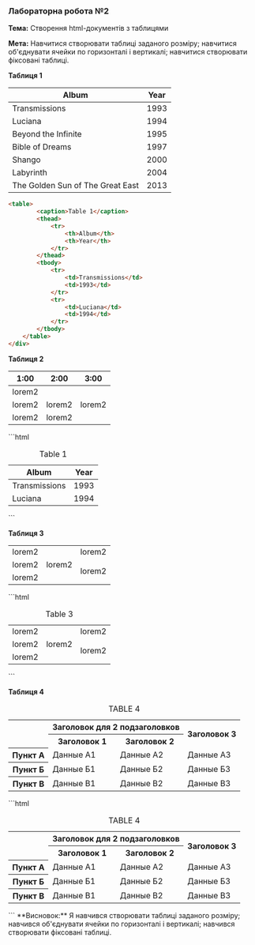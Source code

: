 ### Лабораторна робота №2
**Тема:** Створення html-документів з таблицями

**Мета:** Навчитися створювати таблиці заданого розміру; навчитися об'єднувати ячейки по горизонталі і вертикалі; навчитися створювати фіксовані таблиці.

**Таблиця 1**
<table><thead><tr><th>Album</th><th>Year</th></tr></thead><tbody><tr><td>Transmissions</td><td>1993</td></tr><tr><td>Luciana</td><td>1994</td></tr><tr><td>Beyond the Infinite</td><td>1995</td></tr><tr><td>Bible of Dreams</td><td>1997</td></tr><tr><td>Shango</td><td>2000</td></tr><tr><td>Labyrinth</td><td>2004</td></tr><tr><td>The Golden Sun of The Great East</td><td>2013</td></tr></tbody></table>

```html
<table>
		<caption>Table 1</caption>
		<thead>
			<tr>
				<th>Album</th>
				<th>Year</th>
			</tr>
		</thead>
		<tbody>
			<tr>
				<td>Transmissions</td>
				<td>1993</td>
			</tr>
			<tr>
				<td>Luciana</td>
				<td>1994</td>
			</tr>
		</tbody>
	</table>
</div>
```


**Таблиця 2**
<table><thead><tr><th>1:00</th><th>2:00</th><th>3:00</th></tr></thead><tbody><tr><td colspan="3">lorem2</td></tr><tr><td>lorem2</td><td>lorem2</td><td>lorem2</td></tr><tr><td>lorem2<td colspan="2">lorem2</td></td></tr></tbody></table>
```html
<table>
		<caption>Table 1</caption>
		<thead>
			<tr>
				<th>Album</th>
				<th>Year</th>
			</tr>
		</thead>
		<tbody>
			<tr>
				<td>Transmissions</td>
				<td>1993</td>
			</tr>
			<tr>
				<td>Luciana</td>
				<td>1994</td>
			</tr>
		</tbody>
	</table>
</div>
```


**Таблиця 3**
<table><tbody><tr><td>lorem2<td rowspan="3">lorem2</td><td>lorem2</td></td></tr><tr><td>lorem2<td rowspan="2">lorem2</td></td></tr><tr><td>lorem2</td></tr></tbody></table>
```html
	<table>
		<caption>Table 3</caption>
		<tbody>
			<tr>
				<td>lorem2
					<td rowspan="3">lorem2</td>
					<td>lorem2</td>
				</td>
			</tr>
			<tr>
				<td>lorem2
					<td rowspan="2">lorem2</td>
				</td>
			</tr>
			<tr>
				<td>lorem2</td>
			</tr>
		</tbody>
	</table>
</div>
```

**Таблиця 4**
<table><caption>TABLE 4</caption><tbody><tr><td rowspan="2"></td><th colspan="2">Заголовок для 2 подзаголовков</th><th rowspan="2">Заголовок 3</th></tr><tr><th>Заголовок 1</th><th>Заголовок 2</th></tr><tr><th scope="row">Пункт А</th><td>Данные А1</td><td>Данные А2</td><td>Данные А3</td></tr><tr><th scope="row">Пункт Б</th><td>Данные Б1</td><td>Данные Б2</td><td>Данные Б3</td></tr><tr><th scope="row">Пункт В</th><td>Данные В1</td><td>Данные В2</td><td>Данные В3</td></tr></tbody></table>
```html
	<table>
		<caption>TABLE 4</caption>
		<tbody>
			<tr>
				<td rowspan="2"></td>
				<th colspan="2">Заголовок для 2 подзаголовков</th>
				<th rowspan="2">Заголовок 3</th>
			</tr>
			<tr>
				<th>Заголовок 1</th>
				<th>Заголовок 2</th>
			</tr>
			<tr>
				<th scope="row">Пункт А</th>
				<td>Данные А1</td>
				<td>Данные А2</td>
				<td>Данные А3</td>
			</tr>
			<tr>
				<th scope="row">Пункт Б</th>
				<td>Данные Б1</td>
				<td>Данные Б2</td>
				<td>Данные Б3</td>
			</tr>
			<tr>
				<th scope="row">Пункт В</th>
				<td>Данные В1</td>
				<td>Данные В2</td>
				<td>Данные В3</td>
			</tr>
		</tbody>
	</table>
```
**Висновок:** Я навчився створювати таблиці заданого розміру; навчився об'єднувати ячейки по горизонталі і вертикалі; навчився створювати фіксовані таблиці.